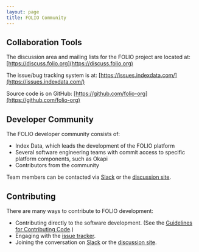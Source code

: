 ```yaml
---
layout: page
title: FOLIO Community
---
```


## Collaboration Tools

The discussion area and mailing lists for the FOLIO project are located at:
[https://discuss.folio.org](https://discuss.folio.org)


The issue/bug tracking system is at: [https://issues.indexdata.com/](https://issues.indexdata.com/)

Source code is on GitHub: [https://github.com/folio-org](https://github.com/folio-org)

## Developer Community

The FOLIO developer community consists of:

* Index Data, which leads the development of the FOLIO platform
* Several software engineering teams with commit access to specific
  platform components, such as Okapi
* Contributors from the community

Team members can be contacted via
[Slack](https://su17s9g5c5.execute-api.us-east-1.amazonaws.com/production)
or the [discussion site](https://discuss.folio.org).

## Contributing

There are many ways to contribute to FOLIO development:

* Contributing directly to the software development.  (See the
  [Guidelines for Contributing Code](contrib-code.html).)
* Engaging with the [issue tracker](https://issues.folio.org/).
* Joining the conversation on
  [Slack](https://su17s9g5c5.execute-api.us-east-1.amazonaws.com/production)
  or the [discussion site](https://discuss.folio.org).
